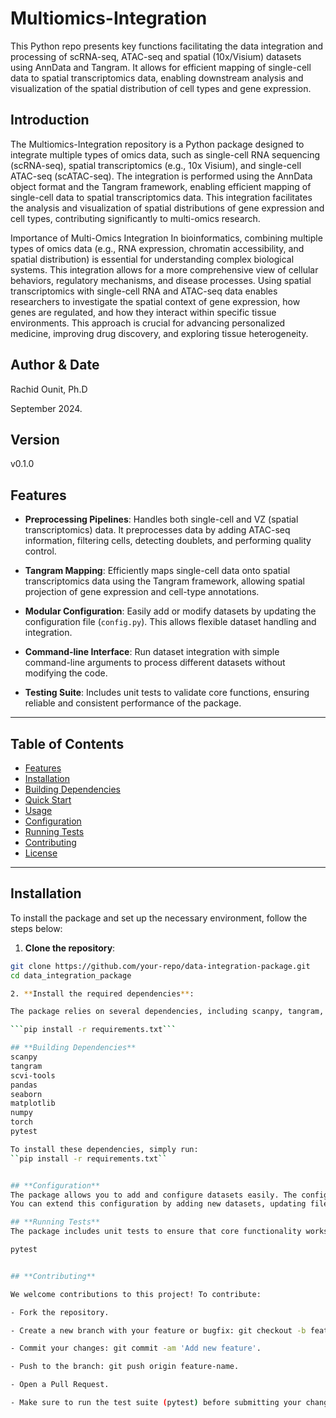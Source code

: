 # Multiomics-Integration

This Python repo presents key functions facilitating the data integration and processing of scRNA-seq, ATAC-seq and spatial (10x/Visium) datasets using AnnData and Tangram. It allows for efficient mapping of single-cell data to spatial transcriptomics data, enabling downstream analysis and visualization of the spatial distribution of cell types and gene expression.

## Introduction

The Multiomics-Integration repository is a Python package designed to integrate multiple types of omics data, such as single-cell RNA sequencing (scRNA-seq), spatial transcriptomics (e.g., 10x Visium), and single-cell ATAC-seq (scATAC-seq). The integration is performed using the AnnData object format and the Tangram framework, enabling efficient mapping of single-cell data to spatial transcriptomics data. This integration facilitates the analysis and visualization of spatial distributions of gene expression and cell types, contributing significantly to multi-omics research.

Importance of Multi-Omics Integration
In bioinformatics, combining multiple types of omics data (e.g., RNA expression, chromatin accessibility, and spatial distribution) is essential for understanding complex biological systems. This integration allows for a more comprehensive view of cellular behaviors, regulatory mechanisms, and disease processes. Using spatial transcriptomics with single-cell RNA and ATAC-seq data enables researchers to investigate the spatial context of gene expression, how genes are regulated, and how they interact within specific tissue environments. This approach is crucial for advancing personalized medicine, improving drug discovery, and exploring tissue heterogeneity.

## Author & Date
Rachid Ounit, Ph.D

September 2024.

## Version
v0.1.0

## **Features**

- **Preprocessing Pipelines**: Handles both single-cell and VZ (spatial transcriptomics) data. It preprocesses data by adding ATAC-seq information, filtering cells, detecting doublets, and performing quality control.
  
- **Tangram Mapping**: Efficiently maps single-cell data onto spatial transcriptomics data using the Tangram framework, allowing spatial projection of gene expression and cell-type annotations.

- **Modular Configuration**: Easily add or modify datasets by updating the configuration file (`config.py`). This allows flexible dataset handling and integration.

- **Command-line Interface**: Run dataset integration with simple command-line arguments to process different datasets without modifying the code.

- **Testing Suite**: Includes unit tests to validate core functions, ensuring reliable and consistent performance of the package.

---

## **Table of Contents**

- [Features](#features)
- [Installation](#installation)
- [Building Dependencies](#building-dependencies)
- [Quick Start](#quick-start)
- [Usage](#usage)
- [Configuration](#configuration)
- [Running Tests](#running-tests)
- [Contributing](#contributing)
- [License](#license)

---

## **Installation**

To install the package and set up the necessary environment, follow the steps below:

1. **Clone the repository**:

```bash
git clone https://github.com/your-repo/data-integration-package.git
cd data_integration_package

2. **Install the required dependencies**:

The package relies on several dependencies, including scanpy, tangram, scvi-tools, and others. To install all dependencies, run:

```pip install -r requirements.txt```

## **Building Dependencies**
scanpy
tangram
scvi-tools
pandas
seaborn
matplotlib
numpy
torch
pytest

To install these dependencies, simply run:
``pip install -r requirements.txt``


## **Configuration**
The package allows you to add and configure datasets easily. The config.py file contains all relevant information regarding file paths, sample mappings, and datasets.
You can extend this configuration by adding new datasets, updating file paths, or modifying the parameters used for mapping and preprocessing.

## **Running Tests**
The package includes unit tests to ensure that core functionality works as expected. The tests are written using pytest, and you can run them by executing:

pytest


## **Contributing**

We welcome contributions to this project! To contribute:

- Fork the repository.

- Create a new branch with your feature or bugfix: git checkout -b feature-name.

- Commit your changes: git commit -am 'Add new feature'.

- Push to the branch: git push origin feature-name.

- Open a Pull Request.

- Make sure to run the test suite (pytest) before submitting your changes to ensure everything works as expected.


